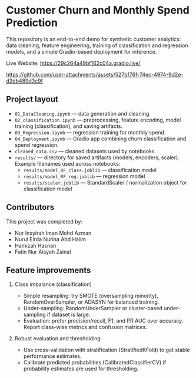 # Customer Churn and Monthly Spend Prediction

This repository is an end-to-end demo for synthetic customer analytics: data cleaning, feature engineering, training of classification and regression models, and a simple Gradio-based deployment for inference.

Live Website: https://29c264a49bf162c04a.gradio.live/

https://github.com/user-attachments/assets/527bf76f-74ec-4974-9d2e-d2db489d3c9f

## Project layout

- `01_DataCleaning.ipynb` — data generation and cleaning.
- `02_classification.ipynb` — preprocessing, feature encoding, model training (classification), and saving artifacts.
- `03_Regression.ipynb` — regression training for monthly spend.
- `04_Deployment.ipynb` — Gradio app combining churn classification and spend regression.
- `cleaned_data.csv` — cleaned datasets used by notebooks.
- `results/` — directory for saved artifacts (models, encoders, scaler). Example filenames used across notebooks:
  - `results/model_RF_class.joblib` — classification model
  - `results/model_RF_reg.joblib` — regression model
  - `results/scaler.joblib` — StandardScaler / normalization object for classification model

## Contributors

This project was completed by:

- Nur Insyirah Iman Mohd Azman
- Nurul Eirda Nurina Abd Halim
- Hamizah Hasnan
- Fatin Nur Aisyah Zainal

## Feature improvements
1) Class imbalance (classification)
	- Simple resampling: try SMOTE (oversampling minority), RandomOverSampler, or ADASYN for balanced training.
	- Under-sampling: RandomUnderSampler or cluster-based under-sampling if dataset is large.
	- Evaluation: prefer precision/recall, F1, and PR AUC over accuracy. Report class-wise metrics and confusion matrices.

2) Robust evaluation and thresholding
	- Use cross-validation with stratification (StratifiedKFold) to get stable performance estimates.
	- Calibrate predicted probabilities (CalibratedClassifierCV) if probability estimates are used for thresholding.
